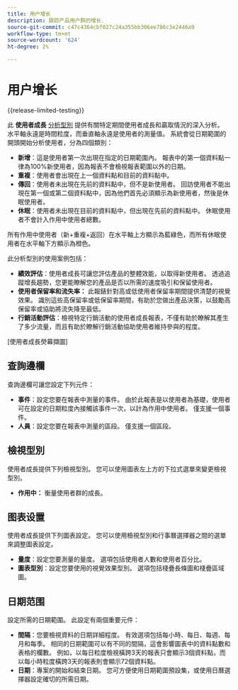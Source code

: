 ```yaml
---
title: 用户增长
description: 跟踪产品用户群的增长.
source-git-commit: c47c4364cbf027c24a355bb306ee786c3e2446a9
workflow-type: tm+mt
source-wordcount: '624'
ht-degree: 2%

---
```


# 用户增长

{{release-limited-testing}}

此 **使用者成長** [分析型別](overview.md) 提供有關特定期間使用者成長和贏取情況的深入分析。 水平軸永遠是時間粒度，而垂直軸永遠是使用者的測量值。 系統會從日期範圍的開頭開始分析使用者，分為四個類別：

* **新增**：這是使用者第一次出現在指定的日期範圍內。 報表中的第一個資料點一律為100%新使用者，因為報表不會檢視報表範圍以外的日期。
* **重複**：使用者會出現在上一個資料點和目前的資料點中。
* **傳回**：使用者未出現在先前的資料點中，但不是新使用者。 回訪使用者不能出現在第一個或第二個資料點中，因為他們首先必須顯示為新使用者，然後是休眠使用者。
* **休眠**：使用者未出現在目前的資料點中，但出現在先前的資料點中。 休眠使用者不會計入作用中使用者總數。

所有作用中使用者（新+重複+返回）在水平軸上方顯示為藍綠色，而所有休眠使用者在水平軸下方顯示為橙色。

此分析型別的使用案例包括：

* **績效評估**：使用者成長可讓您評估產品的整體效能，以取得新使用者。 透過追蹤增長趨勢，您更能瞭解您的產品是否以所需的速度吸引和保留使用者。
* **使用者保留率和流失率：** 此報錶針對高或低使用者保留率期間提供清楚的視覺效果。 識別這些高保留率或低保留率期間，有助於您做出產品決策，以鼓勵高保留率或協助將流失降至最低。
* **行銷活動評估**：檢視特定行銷活動的使用者成長報表，不僅有助於瞭解其產生了多少流量，而且有助於瞭解行銷活動協助使用者維持參與的程度。

[使用者成長熒幕擷圖]

## 查詢邊欄

查詢邊欄可讓您設定下列元件：

* **事件**：設定您要在報表中測量的事件。 由於此報表是以使用者為基礎，使用者可在設定的日期粒度內接觸該事件一次，以計為作用中使用者。 僅支援一個事件。
* **人員**：設定您要在報表中測量的區段。 僅支援一個區段。

## 檢視型別

使用者成長提供下列檢視型別。 您可以使用圖表左上方的下拉式選單來變更檢視型別。

* **作用中：** 衡量使用者群的成長。

## 图表设置

使用者成長提供下列圖表設定。 您可以使用檢視型別和行事曆選擇器之間的選單來調整圖表設定。

* **量度**：設定您要測量的量度。 選項包括使用者人數和使用者百分比。
* **圖表型別**：設定您要使用的視覺效果型別。 選項包括棧疊長條圖和棧疊區域圖。

## 日期范围

設定所需的日期範圍。 此設定有兩個重要元件：

* **間隔**：您要檢視資料的日期詳細程度。 有效選項包括每小時、每日、每週、每月和每季。 相同的日期範圍可以有不同的間隔，這會影響圖表中的資料點數和表格的欄數。 例如，以每日粒度檢視橫跨3天的報表只會顯示3個資料點，而以每小時粒度橫跨3天的報表則會顯示72個資料點。
* **日期**：專案的開始和結束日期。 您可方便使用日期範圍預設集，或使用日曆選擇器設定確切的所需日期。
